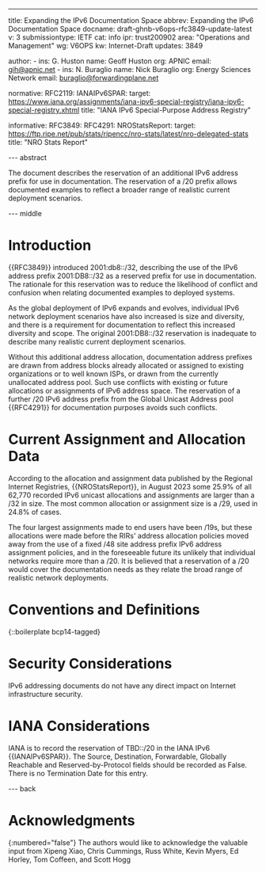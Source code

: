 ---
title: Expanding the IPv6 Documentation Space
abbrev: Expanding the IPv6 Documentation Space
docname: draft-ghnb-v6ops-rfc3849-update-latest
v: 3
submissiontype: IETF
cat: info
ipr: trust200902
area: "Operations and Management"
wg: V6OPS
kw: Internet-Draft
updates: 3849

author:
      -
        ins: G. Huston
        name: Geoff Huston
        org: APNIC
        email: gih@apnic.net
      -
        ins: N. Buraglio
        name: Nick Buraglio
        org: Energy Sciences Network
        email: buraglio@forwardingplane.net

normative:
  RFC2119:
  IANAIPv6SPAR:
    target: https://www.iana.org/assignments/iana-ipv6-special-registry/iana-ipv6-special-registry.xhtml
    title: "IANA IPv6 Special-Purpose Address Registry"

informative:
  RFC3849:
  RFC4291:
  NROStatsReport:
    target: https://ftp.ripe.net/pub/stats/ripencc/nro-stats/latest/nro-delegated-stats
    title: "NRO Stats Report"

--- abstract

The document describes the reservation of an additional IPv6 address prefix
for use in documentation. The reservation of a /20 prefix allows documented
examples to reflect a broader range of realistic current deployment
scenarios.

--- middle

# Introduction

{{RFC3849}} introduced 2001:db8::/32, describing the use of the IPv6 address
prefix 2001:DB8::/32 as a reserved prefix for use in documentation. The
rationale for this reservation was to reduce the likelihood of conflict and
confusion when relating documented examples to deployed systems.

As the global deployment of IPv6 expands and evolves, individual IPv6
network deployment scenarios have also increased is size and diversity, and
there is a requirement for documentation to reflect this increased diversity
and scope. The original 2001:DB8::/32 reservation is inadequate to describe
many realistic current deployment scenarios.

Without this additional address allocation, documentation address prefixes
are drawn from address blocks already allocated or assigned to existing
organizations or to well known ISPs, or drawn from the currently unallocated
address pool. Such use conflicts with existing or future allocations or
assignments of IPv6 address space. The reservation of a further /20 IPv6
address prefix from the Global Unicast Address pool {{RFC4291}} for
documentation purposes avoids such conflicts.

# Current Assignment and Allocation Data

According to the allocation and assignment data published by the Regional
Internet Registries,
{{NROStatsReport}},
in August 2023 some 25.9% of all 62,770 recorded IPv6 unicast allocations and
assignments are larger than a /32 in size. The most common allocation or
assignment size is a /29, used in 24.8% of cases.

The four largest assignments made to end users have been /19s, but these
allocations were made before the RIRs' address allocation policies moved
away from the use of a fixed /48 site address prefix IPv6 address assignment
policies, and in the foreseeable future its unlikely that individual
networks require more than a /20. It is believed that a reservation of a /20
would cover the documentation needs as they relate the broad range of
realistic network deployments.

# Conventions and Definitions

{::boilerplate bcp14-tagged}

# Security Considerations

IPv6 addressing documents do not have any direct impact on Internet
infrastructure security.

# IANA Considerations

IANA is to record the reservation of TBD::/20 in the IANA IPv6
{{IANAIPv6SPAR}}. The Source, Destination, Forwardable,
Globally Reachable and Reserved-by-Protocol fields should be recorded as
False. There is no Termination Date for this entry.

--- back

# Acknowledgments
{:numbered="false"}
The authors would like to acknowledge the valuable input from Xipeng Xiao, Chris Cummings, Russ White, Kevin Myers, Ed Horley, Tom Coffeen, and Scott Hogg
